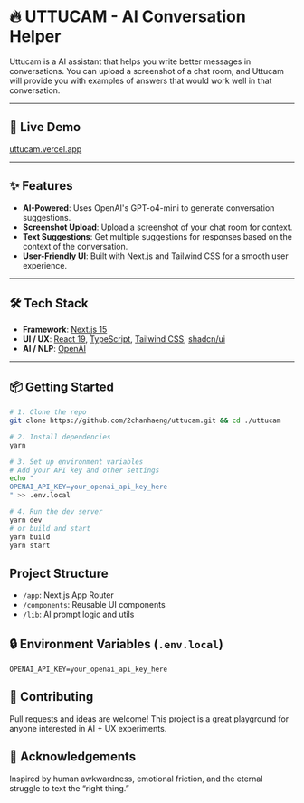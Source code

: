 # 🔥 UTTUCAM - AI Conversation Helper

Uttucam is a AI assistant that helps you write better messages in conversations.
You can upload a screenshot of a chat room, and Uttucam will provide you with examples of answers that would work well in that conversation.

---

## 🚀 Live Demo

[uttucam.vercel.app](https://uttucam.vercel.app/)

---

## ✨ Features

- **AI-Powered**: Uses OpenAI's GPT-o4-mini to generate conversation suggestions.
- **Screenshot Upload**: Upload a screenshot of your chat room for context.
- **Text Suggestions**: Get multiple suggestions for responses based on the context of the conversation.
- **User-Friendly UI**: Built with Next.js and Tailwind CSS for a smooth user experience.

---

## 🛠️ Tech Stack

- **Framework**: [Next.js 15](https://nextjs.org/)
- **UI / UX**: [React 19](https://react.dev/), [TypeScript](https://www.typescriptlang.org/), [Tailwind CSS](https://tailwindcss.com/), [shadcn/ui](https://ui.shadcn.com/)
- **AI / NLP**: [OpenAI](https://openai.com/)

---

## 📦 Getting Started

```bash
# 1. Clone the repo
git clone https://github.com/2chanhaeng/uttucam.git && cd ./uttucam

# 2. Install dependencies
yarn

# 3. Set up environment variables
# Add your API key and other settings
echo "
OPENAI_API_KEY=your_openai_api_key_here
" >> .env.local

# 4. Run the dev server
yarn dev
# or build and start
yarn build
yarn start
```

## Project Structure

- `/app`: Next.js App Router
- `/components`: Reusable UI components
- `/lib`: AI prompt logic and utils

## 🔒 Environment Variables (`.env.local`)

```env
OPENAI_API_KEY=your_openai_api_key_here
```

## 🤝 Contributing

Pull requests and ideas are welcome!
This project is a great playground for anyone interested in AI + UX experiments.

## 🙌 Acknowledgements

Inspired by human awkwardness, emotional friction, and the eternal struggle to text the “right thing.”
